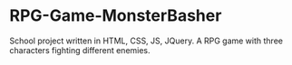 # RPG-Game-MonsterBasher
School project written in HTML, CSS, JS, JQuery. A RPG game with three characters fighting different enemies. 
